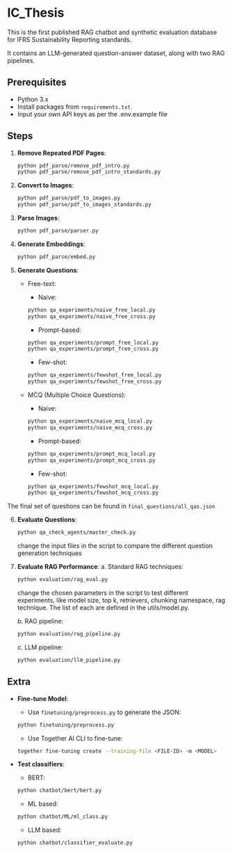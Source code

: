 # IC_Thesis

This is the first published RAG chatbot and synthetic evaluation database for IFRS Sustainability Reporting standards.

It contains an LLM-generated question-answer dataset, along with two RAG pipelines. 

## Prerequisites

- Python 3.x
- Install packages from `requirements.txt`.
- Input your own API keys as per the .env.example file

## Steps

1. **Remove Repeated PDF Pages**:

   ```bash
   python pdf_parse/remove_pdf_intro.py
   python pdf_parse/remove_pdf_intro_standards.py
   ```

2. **Convert to Images**:

   ```bash
   python pdf_parse/pdf_to_images.py
   python pdf_parse/pdf_to_images_standards.py
   ```

3. **Parse Images**:

   ```bash
   python pdf_parse/parser.py
   ```

4. **Generate Embeddings**:

   ```bash
   python pdf_parse/embed.py
   ```

5. **Generate Questions**:
   - Free-text:
     - Naive:

     ```bash
     python qa_experiments/naive_free_local.py
     python qa_experiments/naive_free_cross.py
     ```

     - Prompt-based:

     ```bash
     python qa_experiments/prompt_free_local.py
     python qa_experiments/prompt_free_cross.py
     ```

     - Few-shot:

     ```bash
     python qa_experiments/fewshot_free_local.py
     python qa_experiments/fewshot_free_cross.py
     ```



   - MCQ (Multiple Choice Questions):

        - Naive:

        ```bash
        python qa_experiments/naive_mcq_local.py
        python qa_experiments/naive_mcq_cross.py
        ```

        - Prompt-based:

        ```bash
        python qa_experiments/prompt_mcq_local.py
        python qa_experiments/prompt_mcq_cross.py
        ```

       - Few-shot:

        ```bash
        python qa_experiments/fewshot_mcq_local.py
        python qa_experiments/fewshot_mcq_cross.py
        ```

The final set of questions can be found in `final_questions/all_qas.json`

6. **Evaluate Questions**:

   ```bash
   python qa_check_agents/master_check.py
   ```

   change the input files  in the script to compare the different question generation techniques

7. **Evaluate RAG Performance**:
   a. Standard RAG techniques:

   ```bash
   python evaluation/rag_eval.py
   ```

   change the chosen parameters in the script to test different experiments, like model size, top k, retrievers, chunking namespace, rag technique. The list of each are defined in the utils/model.py.
   
    b. RAG pipeline:

   ```bash
   python evaluation/rag_pipeline.py
   ```

   c. LLM pipeline:

   ```bash
   python evaluation/llm_pipeline.py
   ```


## Extra

- **Fine-tune Model**:
  - Use `finetuning/preprocess.py` to generate the JSON:

   ```bash
   python finetuning/preprocess.py
   ```

  - Use Together AI CLI to fine-tune:

   ```bash
   together fine-tuning create --training-file <FILE-ID> -m <MODEL>
   ```

- **Test classifiers**:
  - BERT:

   ```bash
   python chatbot/bert/bert.py
   ```

  - ML based:

   ```bash
   python chatbot/ML/ml_class.py
   ```

  - LLM based:

   ```bash
   python chatbot/classifier_evaluate.py
    ```
